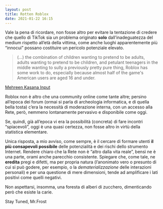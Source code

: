 ```yaml
---
layout: post
title: Rotten Roblox
date: 2021-01-22 16:15
---
```


Vale la pena di ricordare, non fosse altro per evitare la tentazione di credere che quello di TikTok sia un problema originato **solo** dall’inadeguatezza del medium rispetto all’età della vittima, come anche luoghi apparentemente più “innocui” possano costituire un pericolo potenziale elevato.

> (...) the combination of children wanting to pretend to be adults, adults wanting to pretend to be children, and petulant teenagers in the middle wanting to sully a previously pretty pure thing, Roblox has some work to do, especially because almost half of the game's American users are aged 16 and under.

[Mehreen Kasana Input](https://www.inputmag.com/gaming/the-game-roblox-has-a-digital-sex-party-problem)

Roblox non è altro che una community online come tante altre; persino all’epoca dei forum (ormai si parla di archeologia informatica, e di quella bella tosta) c’era la necessità di moderazione interna, con un accesso alla Rete, però, nemmeno lontanamente pervasivo e disponibile come oggi.

Se, quindi, già all’epoca vi era la possibilità (concreta) di fare incontri “spiacevoli”, oggi è una quasi certezza, non fosse altro in virtù della statistica elementare.

Unica risposta, a mio avviso, come sempre, è il cercare di formare utenti **il più consapevoli possibile** delle potenzialità e dei rischi dello strumento Internet.
Rendere chiaro che la Rete non è “altro dalla vita reale”, bensì ne è una parte, orami anche parecchio consistente.
Spiegare che, come tale, ne **eredita** pregi e difetti, ma per propria natura (l’anonimato vero o presunto di cui si può godere, per esempio, o la *dematerializzazione* delle interazioni personali) e per una questione di mere dimensioni, tende ad amplificare i lati positivi come quelli negativi.

Non aspettarsi, insomma, una foresta di alberi di zucchero, dimenticando però che esiste la carie.

Stay Tuned, Mr.Frost